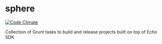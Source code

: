 sphere
======

[![Code Climate](https://codeclimate.com/github/EchoAppsTeam/sphere/badges/gpa.svg)](https://codeclimate.com/github/EchoAppsTeam/sphere)

Collection of Grunt tasks to build and release projects built on top of Echo SDK
